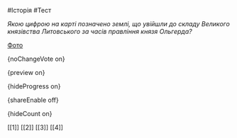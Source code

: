 #Історія #Тест

*Якою цифрою на карті позначено землі, що увійшли до складу Великого князівства Литовського за часів правління князя Ольгерда?*

[Фото](https://zno.osvita.ua//doc/images/znotest/10/1041/8_1.jpg)

{noChangeVote on}

{preview on}

{hideProgress on}

{shareEnable off}

{hideCount on}

[[1]]
[[2]]
[[3]]
[[4]]
